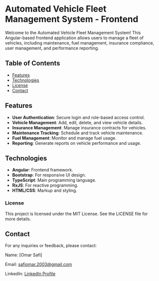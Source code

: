 # Automated Vehicle Fleet Management System - Frontend

Welcome to the Automated Vehicle Fleet Management System! This Angular-based frontend application allows users to manage a fleet of vehicles, including maintenance, fuel management, insurance compliance, user management, and performance reporting.

## Table of Contents

- [Features](#features)
- [Technologies](#technologies)
- [License](#license)
- [Contact](#contact)

## Features

- **User Authentication**: Secure login and role-based access control.
- **Vehicle Management**: Add, edit, delete, and view vehicle details.
- **Insurance Management**: Manage insurance contracts for vehicles.
- **Maintenance Tracking**: Schedule and track vehicle maintenance.
- **Fuel Management**: Monitor and manage fuel usage.
- **Reporting**: Generate reports on vehicle performance and usage.

## Technologies

- **Angular**: Frontend framework.
- **Bootstrap**: For responsive UI design.
- **TypeScript**: Main programming language.
- **RxJS**: For reactive programming.
- **HTML/CSS**: Markup and styling.


### License

This project is licensed under the MIT License. See the LICENSE file for more details.

## Contact

For any inquiries or feedback, please contact:

Name: [Omar Safi]

Email: [safiomar.2003@gmail.com](mailto:safiomar.2003@gmail.com)

LinkedIn: [LinkedIn Profile](https://www.linkedin.com/in/omar-safi-583506284/)
